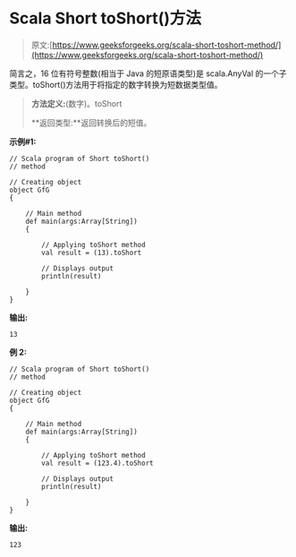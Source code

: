 # Scala Short toShort()方法

> 原文:[https://www.geeksforgeeks.org/scala-short-toshort-method/](https://www.geeksforgeeks.org/scala-short-toshort-method/)

简言之，16 位有符号整数(相当于 Java 的短原语类型)是 scala.AnyVal 的一个子类型。toShort()方法用于将指定的数字转换为短数据类型值。

> **方法定义:**(数字)。toShort
> 
> **返回类型:**返回转换后的短值。

**示例#1:**

```
// Scala program of Short toShort() 
// method 

// Creating object 
object GfG 
{ 

    // Main method 
    def main(args:Array[String]) 
    { 

        // Applying toShort method 
        val result = (13).toShort

        // Displays output 
        println(result) 

    } 
} 
```

**输出:**

```
13

```

**例 2:**

```
// Scala program of Short toShort() 
// method 

// Creating object 
object GfG 
{ 

    // Main method 
    def main(args:Array[String]) 
    { 

        // Applying toShort method 
        val result = (123.4).toShort

        // Displays output 
        println(result) 

    } 
} 
```

**输出:**

```
123

```